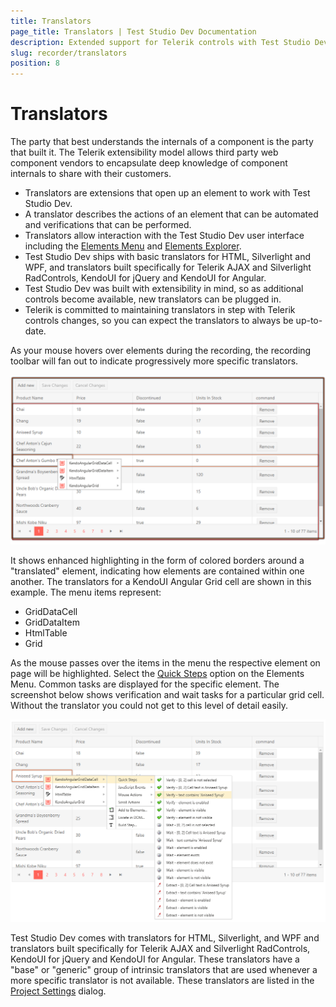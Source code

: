 ```yaml
---
title: Translators
page_title: Translators | Test Studio Dev Documentation
description: Extended support for Telerik controls with Test Studio Dev 
slug: recorder/translators
position: 8
---
```

# Translators

The party that best understands the internals of a component is the party that built it. The Telerik extensibility model allows third party web component vendors to encapsulate deep knowledge of component internals to share with their customers.

* Translators are extensions that open up an element to work with Test Studio Dev.
* A translator describes the actions of an element that can be automated and verifications that can be performed.
* Translators allow interaction with the Test Studio Dev user interface including the <a href="/features/recorder/highlighting-elements" target="_blank">Elements Menu</a> and <a href="/features/elements-explorer/overview" target="_blank">Elements Explorer</a>.
* Test Studio Dev ships with basic translators for HTML, Silverlight and WPF, and translators built specifically for Telerik AJAX and Silverlight RadControls, KendoUI for jQuery and KendoUI for Angular.
* Test Studio Dev was built with extensibility in mind, so as additional controls become available, new translators can be plugged in.
* Telerik is committed to maintaining translators in step with Telerik controls changes, so you can expect the translators to always be up-to-date.

As your mouse hovers over elements during the recording, the recording toolbar will fan out to indicate progressively more specific translators.

![Hover Over Telerik Control](images/translators-hover-over.png)

It shows enhanced highlighting in the form of colored borders around a "translated" element, indicating how elements are contained within one another. The translators for a KendoUI Angular Grid cell are shown in this example. The menu items represent:

* GridDataCell
* GridDataItem
* HtmlTable
* Grid

As the mouse passes over the items in the menu the respective element on page will be highlighted. Select the <a href="/features/recorder/verifications/quick-verification" target="_blank">Quick Steps</a> option on the Elements Menu. Common tasks are displayed for the specific element. The screenshot below shows verification and wait tasks for a particular grid cell. Without the translator you could not get to this level of detail easily.

![Hover Over Telerik Control Quick Steps](images/translators-quick-steps.png)

Test Studio Dev comes with translators for HTML, Silverlight, and WPF and translators built specifically for Telerik AJAX and Silverlight RadControls, KendoUI for jQuery and KendoUI for Angular. These translators have a "base" or "generic" group of intrinsic translators that are used whenever a more specific translator is not available. These translators are listed in the <a href="/features/project-settings/Translators" target="_blank">Project Settings</a> dialog.